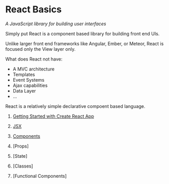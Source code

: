 # React Basics

<cite> A JavaScript library for building user interfaces</cite>


Simply put React is a component based library for building front end UIs.

Unlike larger front end frameworks like Angular, Ember, or Meteor, React is focused only the View layer only.

What does React not have:
- A MVC architecture 
- Templates
- Event Systems
- Ajax capabilities
- Data Layer
- ...

React is a relatively simple declarative compoent based language.

1. [Getting Started with Create React App](./1_start/)
2. [JSX](2_jsx)
3. [Components](3_components)


4. [Props]
5. [State]
6. [Classes]
7. [Functional Components]
 